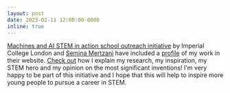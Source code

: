 ```yaml
---
layout: post
date: 2023-02-11 12:00:00-0000
inline: true
---
```


[Machines and AI STEM in action school outreach initiative](https://www.imperial.ac.uk/be-inspired/schools-outreach/secondary-schools/stem-in-action/machines-ai/) by Imperial College London and [Semina Mertzani](https://www.imperial.ac.uk/be-inspired/schools-outreach/secondary-schools/stem-in-action/machines-ai/semina---profile/) have included a [profile](https://www.imperial.ac.uk/be-inspired/schools-outreach/secondary-schools/stem-in-action/machines-ai/semina---profile/constantinos-karouzos/) of my work in their website. [Check out](https://www.imperial.ac.uk/be-inspired/schools-outreach/secondary-schools/stem-in-action/machines-ai/semina---profile/constantinos-karouzos/) how I explain my research, my inspiration, my STEM hero and my opinion on the most significant inventions! I'm very happy to be part of this initiative and I hope that this will help to inspire more young people to pursue a career in STEM.